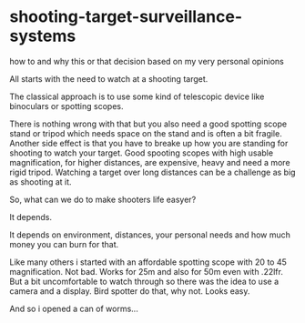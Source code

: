 # shooting-target-surveillance-systems
how to and why this or that decision based on my very personal opinions


All starts with the need to watch at a shooting target. 

The classical approach is to use some kind of telescopic device like binoculars or spotting scopes.

There is nothing wrong with that but you also need a good spotting scope stand or tripod which needs space on the stand and 
is often a bit fragile. Another side effect is that you have to breake up how you are standing for shooting to watch your target. 
Good spooting scopes with high usable magnification, for higher distances, are expensive, heavy and need a more rigid tripod. 
Watching a target over long distances can be a challenge as big as shooting at it.

So, what can we do to make shooters life easyer?

It depends. 

It depends on environment, distances, your personal needs and how much money you can burn for that.

Like many others i started with an affordable spotting scope with 20 to 45 magnification. Not bad. Works for 25m and also for 50m even with .22lfr. But a bit uncomfortable to watch through so there was the idea to use a camera and a display. Bird spotter do that, why not. Looks easy.

And so i opened a can of worms...
